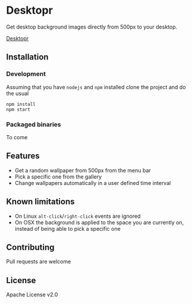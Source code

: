 # Desktopr

Get desktop background images directly from 500px to your desktop.

[Desktopr](http://i.imgur.com/bM9GSFK.jpg)

## Installation

### Development

Assuming that you have `nodejs` and `npm` installed clone the project and do the usual

```
npm install
npm start
```

### Packaged binaries

To come

## Features

- Get a random wallpaper from 500px from the menu bar
- Pick a specific one from the gallery
- Change wallpapers automatically in a user defined time interval

## Known limitations

- On Linux `alt-click`/`right-click` events are ignored
- On OSX the background is applied to the space you are currently on, instead of being able to pick a specific one

## Contributing

Pull requests are welcome

## License

Apache License v2.0
